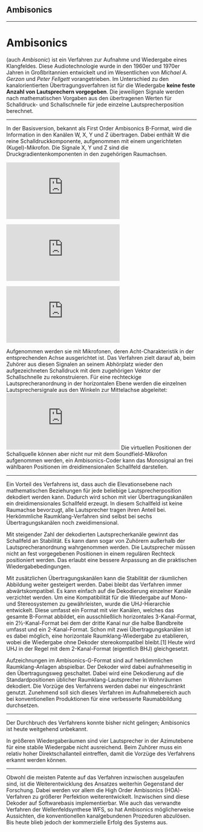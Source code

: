 ## Ambisonics
---------------------------------------------------------------------------------------------------------------------------------------------------------------------------------
# Ambisonics 
(auch *Ambisonic*) ist ein Verfahren zur Aufnahme und Wiedergabe eines Klangfeldes. Diese Audiotechnologie wurde in den 1960er und 1970er Jahren in Großbritannien entwickelt und im Wesentlichen von *Michael A. Gerzon* und *Peter Fellgett* vorangetrieben. Im Unterschied zu den kanalorientierten Übertragungsverfahren ist für die Wiedergabe **keine feste Anzahl von Lautsprechern vorgegeben**. Die jeweiligen Signale werden nach mathematischen Vorgaben aus den übertragenen Werten für Schalldruck- und Schallschnelle für jede einzelne Lautsprecherposition berechnet.

---------------------------------------------------------------------------------------------------------------------------------------------------------------------------------
In der Basisversion, bekannt als First Order Ambisonics B-Format, wird die Information in den Kanälen W, X, Y und Z übertragen. Dabei enthält W die reine Schalldruckkomponente, aufgenommen mit einem ungerichteten (Kugel)-Mikrofon. Die Signale X, Y und Z sind die Druckgradientenkomponenten in den zugehörigen Raumachsen.

![equation](http://www.sciweavers.org/tex2img.php?eq=%7B%5Cdisplaystyle%20W%3D1%7D&bc=White&fc=Black&im=jpg&fs=12&ff=arev&edit=0)

![equation](http://www.sciweavers.org/tex2img.php?eq=%7B%5Cdisplaystyle%20X%3D%7B%5Csqrt%20%7B2%7D%7D%5Ccos%20%5Cphi%20%7D&bc=White&fc=Black&im=jpg&fs=12&ff=arev&edit=0)

![equation](http://www.sciweavers.org/tex2img.php?eq=%7B%5Cdisplaystyle%20Y%3D%7B%5Csqrt%20%7B2%7D%7D%5Csin%20%5Cphi%20%7D&bc=White&fc=Black&im=jpg&fs=12&ff=arev&edit=0)

Aufgenommen werden sie mit Mikrofonen, deren Acht-Charakteristik in der entsprechenden Achse ausgerichtet ist. Das Verfahren zielt darauf ab, beim Zuhörer aus diesen Signalen an seinem Abhörplatz wieder den aufgezeichneten Schalldruck mit dem zugehörigen Vektor der Schallschnelle zu rekonstruieren. Für eine rechteckige Lautsprecheranordnung in der horizontalen Ebene werden die einzelnen Lautsprechersignale aus den Winkeln zur Mittelachse abgeleitet:
![equation](http://www.sciweavers.org/tex2img.php?eq=%7B%5Cdisplaystyle%20P_%7Bn%7D%3DW%2BX%2F%28%7B%5Csqrt%20%7B2%7D%7D%5Ccos%20%5Ctheta%20_%7Bn%7D%29%2BY%2F%28%7B%5Csqrt%20%7B2%7D%7D%5Csin%20%5Ctheta%20_%7Bn%7D%29%5C%2C%7D&bc=White&fc=Black&im=jpg&fs=12&ff=arev&edit=0)
Die virtuellen Positionen der Schallquelle können aber nicht nur mit dem Soundfield-Mikrofon aufgenommen werden, ein Ambisonics-Coder kann das Monosignal an frei wählbaren Positionen im dreidimensionalen Schallfeld darstellen.

---------------------------------------------------------------------------------------------------------------------------------------------------------------------------------
Ein Vorteil des Verfahrens ist, dass auch die Elevationsebene nach mathematischen Beziehungen für jede beliebige Lautsprecherposition dekodiert werden kann. Dadurch wird schon mit vier Übertragungskanälen ein dreidimensionales Schallfeld erzeugt. In diesem Schallfeld ist keine Raumachse bevorzugt, alle Lautsprecher tragen ihren Anteil bei. Herkömmliche Raumklang-Verfahren sind selbst bei sechs Übertragungskanälen noch zweidimensional.

Mit steigender Zahl der dekodierten Lautsprecherkanäle gewinnt das Schallfeld an Stabilität. Es kann dann sogar von Zuhörern außerhalb der Lautsprecheranordnung wahrgenommen werden. Die Lautsprecher müssen nicht an fest vorgegebenen Positionen in einem regulären Rechteck positioniert werden. Das erlaubt eine bessere Anpassung an die praktischen Wiedergabebedingungen.

Mit zusätzlichen Übertragungskanälen kann die Stabilität der räumlichen Abbildung weiter gesteigert werden. Dabei bleibt das Verfahren immer abwärtskompatibel. Es kann einfach auf die Dekodierung einzelner Kanäle verzichtet werden. Um eine Kompatibilität für die Wiedergabe auf Mono- und Stereosystemen zu gewährleisten, wurde die UHJ-Hierarchie entwickelt. Diese umfasst ein Format mit vier Kanälen, welches das gesamte B-Format abbildet, ein ausschließlich horizontales 3-Kanal-Format, ein 2½-Kanal-Format bei dem der dritte Kanal nur die halbe Bandbreite umfasst und ein 2-Kanal-Format. Schon mit zwei Übertragungskanälen ist es dabei möglich, eine horizontale Raumklang-Wiedergabe zu etablieren, wobei die Wiedergabe ohne Dekoder stereokompatibel bleibt.[1] Heute wird UHJ in der Regel mit dem 2-Kanal-Format (eigentlich BHJ) gleichgesetzt.

Aufzeichnungen im Ambisonics-G-Format sind auf herkömmlichen Raumklang-Anlagen abspielbar. Der Dekoder wird dabei aufnahmeseitig in den Übertragungsweg geschaltet. Dabei wird eine Dekodierung auf die Standardpositionen üblicher Raumklang-Lautsprecher in Wohnräumen dekodiert. Die Vorzüge des Verfahrens werden dabei nur eingeschränkt genutzt. Zunehmend soll sich dieses Verfahren im Aufnahmebereich auch bei konventionellen Produktionen für eine verbesserte Raumabbildung durchsetzen.

---------------------------------------------------------------------------------------------------------------------------------------------------------------------------------
Der Durchbruch des Verfahrens konnte bisher nicht gelingen; Ambisonics ist heute weitgehend unbekannt.

In größeren Wiedergaberäumen sind vier Lautsprecher in der Azimutebene für eine stabile Wiedergabe nicht ausreichend. Beim Zuhörer muss ein relativ hoher Direktschallanteil eintreffen, damit die Vorzüge des Verfahrens erkannt werden können.

---------------------------------------------------------------------------------------------------------------------------------------------------------------------------------
Obwohl die meisten Patente auf das Verfahren inzwischen ausgelaufen sind, ist die Weiterentwicklung des Ansatzes weiterhin Gegenstand der Forschung.
Dabei werden vor allem die High Order Ambisonics (HOA)-Verfahren zu größerer Perfektion weiterentwickelt. Inzwischen sind diese Dekoder auf Softwarebasis implementierbar. Wie auch das verwandte Verfahren der Wellenfeldsynthese WFS, so hat Ambisonics möglicherweise Aussichten, die konventionellen kanalgebundenen Prozeduren abzulösen. Bis heute blieb jedoch der kommerzielle Erfolg des Systems aus.
